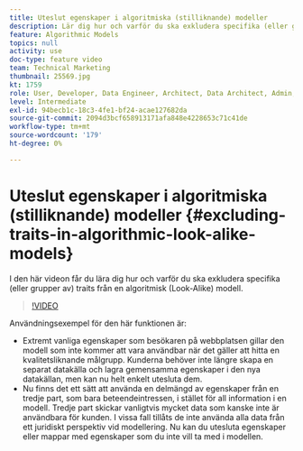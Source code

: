 ```yaml
---
title: Uteslut egenskaper i algoritmiska (stilliknande) modeller
description: Lär dig hur och varför du ska exkludera specifika (eller grupper av) egenskaper från en algoritmisk (Look-Alike) modell.
feature: Algorithmic Models
topics: null
activity: use
doc-type: feature video
team: Technical Marketing
thumbnail: 25569.jpg
kt: 1759
role: User, Developer, Data Engineer, Architect, Data Architect, Admin, Leader
level: Intermediate
exl-id: 94becb1c-18c3-4fe1-bf24-acae127682da
source-git-commit: 2094d3bcf658913171afa848e4228653c71c41de
workflow-type: tm+mt
source-wordcount: '179'
ht-degree: 0%

---
```


# Uteslut egenskaper i algoritmiska (stilliknande) modeller {#excluding-traits-in-algorithmic-look-alike-models}

I den här videon får du lära dig hur och varför du ska exkludera specifika (eller grupper av) traits från en algoritmisk (Look-Alike) modell.

>[!VIDEO](https://video.tv.adobe.com/v/25569/?quality=12)

Användningsexempel för den här funktionen är:

* Extremt vanliga egenskaper som besökaren på webbplatsen gillar den modell som inte kommer att vara användbar när det gäller att hitta en kvalitetsliknande målgrupp. Kunderna behöver inte längre skapa en separat datakälla och lagra gemensamma egenskaper i den nya datakällan, men kan nu helt enkelt utesluta dem.
* Nu finns det ett sätt att använda en delmängd av egenskaper från en tredje part, som bara beteendeintressen, i stället för all information i en modell. Tredje part skickar vanligtvis mycket data som kanske inte är användbara för kunden. I vissa fall tillåts de inte använda alla data från ett juridiskt perspektiv vid modellering. Nu kan du utesluta egenskaper eller mappar med egenskaper som du inte vill ta med i modellen.
